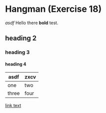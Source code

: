 # Hangman (Exercise 18)

_asdf_
Hello there **bold** test.

## heading 2

### heading 3

#### heading 4

| asdf | zxcv|
|------|-----|
|one|two|
|three|four|

[link text](www.google.com)
